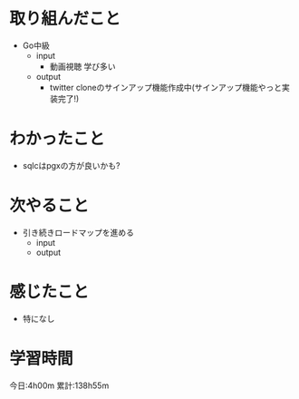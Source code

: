# 取り組んだこと
  - Go中級
    - input
      - 動画視聴 学び多い
    - output
      - twitter cloneのサインアップ機能作成中(サインアップ機能やっと実装完了!)

# わかったこと
  - sqlcはpgxの方が良いかも?

# 次やること
  - 引き続きロードマップを進める
    - input
    - output

# 感じたこと
 - 特になし

# 学習時間
今日:4h00m
累計:138h55m
